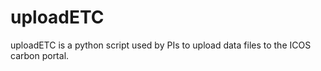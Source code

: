 # uploadETC
uploadETC is a python script used by PIs to upload data files to the ICOS carbon portal.
